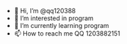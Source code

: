 - 👋 Hi, I’m @qq120388
- 👀 I’m interested in program
- 🌱 I’m currently learning program
- 📫 How to reach me QQ 1203882151
<!---
qq120388/qq120388 is a ✨ special ✨ repository because its `README.md` (this file) appears on your GitHub profile.
You can click the Preview link to take a look at your changes.
--->
